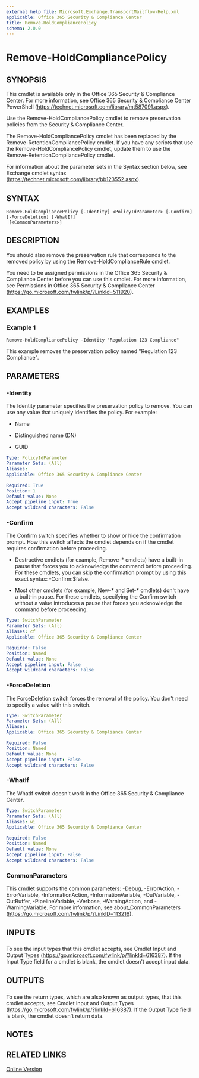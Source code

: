 ```yaml
---
external help file: Microsoft.Exchange.TransportMailflow-Help.xml
applicable: Office 365 Security & Compliance Center
title: Remove-HoldCompliancePolicy
schema: 2.0.0
---
```


# Remove-HoldCompliancePolicy

## SYNOPSIS
This cmdlet is available only in the Office 365 Security & Compliance Center. For more information, see Office 365 Security & Compliance Center PowerShell (https://technet.microsoft.com/library/mt587091.aspx).

Use the Remove-HoldCompliancePolicy cmdlet to remove preservation policies from the Security & Compliance Center.

The Remove-HoldCompliancePolicy cmdlet has been replaced by the Remove-RetentionCompliancePolicy cmdlet. If you have any scripts that use the Remove-HoldCompliancePolicy cmdlet, update them to use the Remove-RetentionCompliancePolicy cmdlet.

For information about the parameter sets in the Syntax section below, see Exchange cmdlet syntax (https://technet.microsoft.com/library/bb123552.aspx).

## SYNTAX

```
Remove-HoldCompliancePolicy [-Identity] <PolicyIdParameter> [-Confirm] [-ForceDeletion] [-WhatIf]
 [<CommonParameters>]
```

## DESCRIPTION
You should also remove the preservation rule that corresponds to the removed policy by using the Remove-HoldComplianceRule cmdlet.

You need to be assigned permissions in the Office 365 Security & Compliance Center before you can use this cmdlet. For more information, see Permissions in Office 365 Security & Compliance Center (https://go.microsoft.com/fwlink/p/?LinkId=511920).

## EXAMPLES

### Example 1
```
Remove-HoldCompliancePolicy -Identity "Regulation 123 Compliance"
```

This example removes the preservation policy named "Regulation 123 Compliance".

## PARAMETERS

### -Identity
The Identity parameter specifies the preservation policy to remove. You can use any value that uniquely identifies the policy. For example:

- Name

- Distinguished name (DN)

- GUID

```yaml
Type: PolicyIdParameter
Parameter Sets: (All)
Aliases:
Applicable: Office 365 Security & Compliance Center

Required: True
Position: 1
Default value: None
Accept pipeline input: True
Accept wildcard characters: False
```

### -Confirm
The Confirm switch specifies whether to show or hide the confirmation prompt. How this switch affects the cmdlet depends on if the cmdlet requires confirmation before proceeding.

- Destructive cmdlets (for example, Remove-\* cmdlets) have a built-in pause that forces you to acknowledge the command before proceeding. For these cmdlets, you can skip the confirmation prompt by using this exact syntax: -Confirm:$false.

- Most other cmdlets (for example, New-\* and Set-\* cmdlets) don't have a built-in pause. For these cmdlets, specifying the Confirm switch without a value introduces a pause that forces you acknowledge the command before proceeding.

```yaml
Type: SwitchParameter
Parameter Sets: (All)
Aliases: cf
Applicable: Office 365 Security & Compliance Center

Required: False
Position: Named
Default value: None
Accept pipeline input: False
Accept wildcard characters: False
```

### -ForceDeletion
The ForceDeletion switch forces the removal of the policy. You don't need to specify a value with this switch.

```yaml
Type: SwitchParameter
Parameter Sets: (All)
Aliases:
Applicable: Office 365 Security & Compliance Center

Required: False
Position: Named
Default value: None
Accept pipeline input: False
Accept wildcard characters: False
```

### -WhatIf
The WhatIf switch doesn't work in the Office 365 Security & Compliance Center.

```yaml
Type: SwitchParameter
Parameter Sets: (All)
Aliases: wi
Applicable: Office 365 Security & Compliance Center

Required: False
Position: Named
Default value: None
Accept pipeline input: False
Accept wildcard characters: False
```

### CommonParameters
This cmdlet supports the common parameters: -Debug, -ErrorAction, -ErrorVariable, -InformationAction, -InformationVariable, -OutVariable, -OutBuffer, -PipelineVariable, -Verbose, -WarningAction, and -WarningVariable. For more information, see about_CommonParameters (https://go.microsoft.com/fwlink/p/?LinkID=113216).

## INPUTS

###  
To see the input types that this cmdlet accepts, see Cmdlet Input and Output Types (https://go.microsoft.com/fwlink/p/?linkId=616387). If the Input Type field for a cmdlet is blank, the cmdlet doesn't accept input data.

## OUTPUTS

###  
To see the return types, which are also known as output types, that this cmdlet accepts, see Cmdlet Input and Output Types (https://go.microsoft.com/fwlink/p/?linkId=616387). If the Output Type field is blank, the cmdlet doesn't return data.

## NOTES

## RELATED LINKS

[Online Version](https://technet.microsoft.com/library/669e2cdb-a140-49c2-b262-e68fe61f7f37.aspx)

